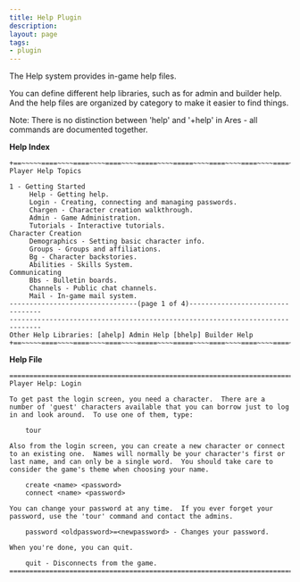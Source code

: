 ```yaml
---
title: Help Plugin
description:
layout: page
tags: 
- plugin
---
```


The Help system provides in-game help files.  

You can define different help libraries, such as for admin and builder help.  And the help files are organized by category to make it easier to find things.

Note: There is no distinction between 'help' and '+help' in Ares - all commands are documented together.

**Help Index**

    +==~~~~~====~~~~====~~~~====~~~~=====~~~~=====~~~~====~~~~====~~~~====~~~~~==+
    Player Help Topics
    
    1 - Getting Started
         Help - Getting help.
         Login - Creating, connecting and managing passwords.
         Chargen - Character creation walkthrough.
         Admin - Game Administration.
         Tutorials - Interactive tutorials.
    Character Creation
         Demographics - Setting basic character info.
         Groups - Groups and affiliations.
         Bg - Character backstories.
         Abilities - Skills System.
    Communicating
         Bbs - Bulletin boards.
         Channels - Public chat channels.
         Mail - In-game mail system.
    --------------------------------(page 1 of 4)---------------------------------
    ------------------------------------------------------------------------------
    Other Help Libraries: [ahelp] Admin Help [bhelp] Builder Help
    +==~~~~~====~~~~====~~~~====~~~~=====~~~~=====~~~~====~~~~====~~~~====~~~~~==+

**Help File**

    ==============================================================================
    Player Help: Login
    
    To get past the login screen, you need a character.  There are a number of 'guest' characters available that you can borrow just to log in and look around.  To use one of them, type:
    
        tour
        
    Also from the login screen, you can create a new character or connect to an existing one.  Names will normally be your character's first or last name, and can only be a single word.  You should take care to consider the game's theme when choosing your name.  
    
        create <name> <password>
        connect <name> <password>
        
    You can change your password at any time.  If you ever forget your password, use the 'tour' command and contact the admins.
      
        password <oldpassword>=<newpassword> - Changes your password.
        
    When you're done, you can quit.
    
        quit - Disconnects from the game.  
    ==============================================================================